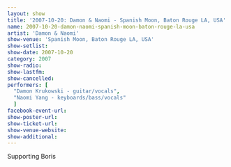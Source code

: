 ```yaml
---
layout: show
title: '2007-10-20: Damon & Naomi - Spanish Moon, Baton Rouge LA, USA'
name: 2007-10-20-damon-naomi-spanish-moon-baton-rouge-la-usa
artist: 'Damon & Naomi'
show-venue: 'Spanish Moon, Baton Rouge LA, USA'
show-setlist: 
show-date: 2007-10-20
category: 2007
show-radio: 
show-lastfm: 
show-cancelled: 
performers: [
  "Damon Krukowski - guitar/vocals",
  "Naomi Yang - keyboards/bass/vocals"
  ]
facebook-event-url: 
show-poster-url: 
show-ticket-url: 
show-venue-website: 
show-additional: 
---
```


Supporting Boris